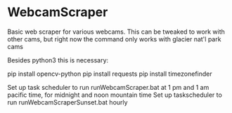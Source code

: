 # WebcamScraper
Basic web scraper for various webcams.
This can be tweaked to work with other cams, but right now the command only works with glacier nat'l park cams

Besides python3 this is necessary: 

pip install opencv-python
pip install requests
pip install timezonefinder

Set up task scheduler to run runWebcamScraper.bat at 1 pm and 1 am pacific time, for midnight and noon mountain time
Set up taskscheduler to run runWebcamScraperSunset.bat hourly

